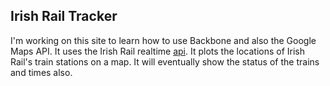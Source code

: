 ## Irish Rail Tracker

I'm working on this site to learn how to use Backbone and also the Google Maps API. It uses the Irish Rail realtime [api](http://api.irishrail.ie/realtime/). It plots the locations of Irish Rail's train stations on a map. It will eventually show the status of the trains and times also.